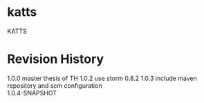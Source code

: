 katts
=====

KATTS

Revision History
================
1.0.0             master thesis of TH 
1.0.2             use storm 0.8.2
1.0.3             include maven repository and scm configuration      
1.0.4-SNAPSHOT